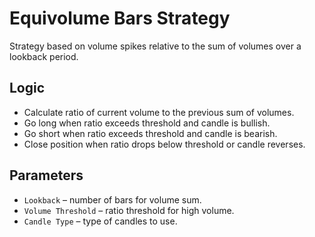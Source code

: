 # Equivolume Bars Strategy

Strategy based on volume spikes relative to the sum of volumes over a lookback period.

## Logic
- Calculate ratio of current volume to the previous sum of volumes.
- Go long when ratio exceeds threshold and candle is bullish.
- Go short when ratio exceeds threshold and candle is bearish.
- Close position when ratio drops below threshold or candle reverses.

## Parameters
- `Lookback` – number of bars for volume sum.
- `Volume Threshold` – ratio threshold for high volume.
- `Candle Type` – type of candles to use.
